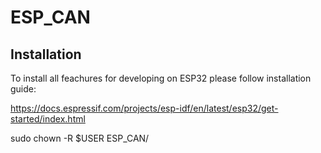 # ESP_CAN

## Installation

To install all feachures for developing on ESP32 please follow installation guide:

https://docs.espressif.com/projects/esp-idf/en/latest/esp32/get-started/index.html

sudo chown -R $USER ESP_CAN/